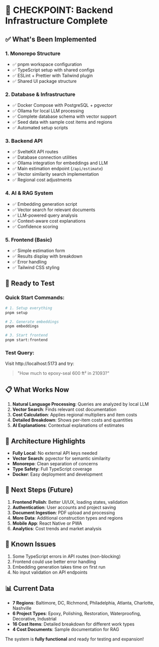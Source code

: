 # 🎯 CHECKPOINT: Backend Infrastructure Complete

## ✅ What's Been Implemented

### 1. **Monorepo Structure**

- ✅ pnpm workspace configuration
- ✅ TypeScript setup with shared configs
- ✅ ESLint + Prettier with Tailwind plugin
- ✅ Shared UI package structure

### 2. **Database & Infrastructure**

- ✅ Docker Compose with PostgreSQL + pgvector
- ✅ Ollama for local LLM processing
- ✅ Complete database schema with vector support
- ✅ Seed data with sample cost items and regions
- ✅ Automated setup scripts

### 3. **Backend API**

- ✅ SvelteKit API routes
- ✅ Database connection utilities
- ✅ Ollama integration for embeddings and LLM
- ✅ Main estimation endpoint (`/api/estimate`)
- ✅ Vector similarity search implementation
- ✅ Regional cost adjustments

### 4. **AI & RAG System**

- ✅ Embedding generation script
- ✅ Vector search for relevant documents
- ✅ LLM-powered query analysis
- ✅ Context-aware cost explanations
- ✅ Confidence scoring

### 5. **Frontend (Basic)**

- ✅ Simple estimation form
- ✅ Results display with breakdown
- ✅ Error handling
- ✅ Tailwind CSS styling

## 🚀 Ready to Test

### Quick Start Commands:

```bash
# 1. Setup everything
pnpm setup

# 2. Generate embeddings
pnpm embeddings

# 3. Start frontend
pnpm start:frontend
```

### Test Query:

Visit http://localhost:5173 and try:

> "How much to epoxy-seal 600 ft² in 21093?"

## 📋 What Works Now

1. **Natural Language Processing**: Queries are analyzed by local LLM
2. **Vector Search**: Finds relevant cost documentation
3. **Cost Calculation**: Applies regional multipliers and item costs
4. **Detailed Breakdown**: Shows per-item costs and quantities
5. **AI Explanations**: Contextual explanations of estimates

## 🔧 Architecture Highlights

- **Fully Local**: No external API keys needed
- **Vector Search**: pgvector for semantic similarity
- **Monorepo**: Clean separation of concerns
- **Type Safety**: Full TypeScript coverage
- **Docker**: Easy deployment and development

## 🎯 Next Steps (Future)

1. **Frontend Polish**: Better UI/UX, loading states, validation
2. **Authentication**: User accounts and project saving
3. **Document Ingestion**: PDF upload and processing
4. **More Data**: Additional construction types and regions
5. **Mobile App**: React Native or PWA
6. **Analytics**: Cost trends and market analysis

## 🐛 Known Issues

1. Some TypeScript errors in API routes (non-blocking)
2. Frontend could use better error handling
3. Embedding generation takes time on first run
4. No input validation on API endpoints

## 📊 Current Data

- **7 Regions**: Baltimore, DC, Richmond, Philadelphia, Atlanta, Charlotte, Nashville
- **6 Project Types**: Epoxy, Polishing, Restoration, Waterproofing, Decorative, Industrial
- **16 Cost Items**: Detailed breakdown for different work types
- **4 Cost Documents**: Sample documentation for RAG

The system is **fully functional** and ready for testing and expansion!
